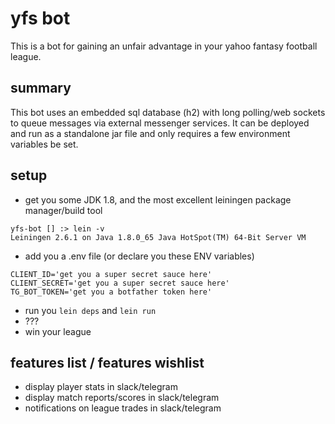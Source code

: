 # yfs bot
This is a bot for gaining an unfair advantage in your yahoo fantasy football league.

## summary
This bot uses an embedded sql database (h2) with long polling/web sockets to queue messages via external messenger services. It can be deployed and run as a standalone jar file and only requires a few environment variables be set.

## setup
* get you some JDK 1.8, and the most excellent leiningen package manager/build tool
```
yfs-bot [] :> lein -v
Leiningen 2.6.1 on Java 1.8.0_65 Java HotSpot(TM) 64-Bit Server VM
```
* add you a .env file (or declare you these ENV variables)
```
CLIENT_ID='get you a super secret sauce here'
CLIENT_SECRET='get you a super secret sauce here'
TG_BOT_TOKEN='get you a botfather token here'
```
* run you `lein deps` and `lein run`
* ???
* win your league

## features list / features wishlist
* display player stats in slack/telegram
* display match reports/scores in slack/telegram
* notifications on league trades in slack/telegram
